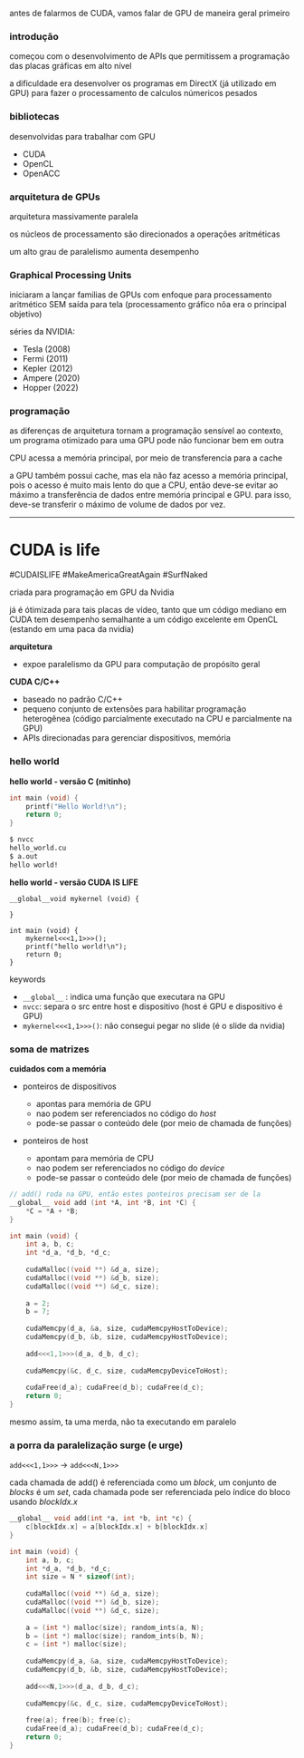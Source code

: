 antes de falarmos de CUDA, vamos falar de GPU de maneira geral primeiro

### introdução

começou com o desenvolvimento de APIs que permitissem a programação das placas gráficas em alto nível

a dificuldade era desenvolver os programas em DirectX (já utilizado em GPU) para fazer o processamento de calculos númericos pesados

### bibliotecas
desenvolvidas para trabalhar com GPU
- CUDA
- OpenCL
- OpenACC

### arquitetura de GPUs

arquitetura massivamente paralela

os núcleos de processamento são direcionados a operações aritméticas

um alto grau de paralelismo aumenta desempenho

### Graphical Processing Units

iniciaram a lançar familias de GPUs com enfoque para processamento aritmético SEM saída para tela (processamento gráfico nõa era o principal objetivo)

séries da NVIDIA:
- Tesla (2008)
- Fermi (2011)
- Kepler (2012)
- Ampere (2020)
- Hopper (2022)

### programação

as diferenças de arquitetura tornam a programação sensível ao contexto, um programa otimizado para uma GPU pode não funcionar bem em outra

CPU acessa a memória principal, por meio de transferencia para a cache

a GPU também possui cache, mas ela não faz acesso a memória principal, pois o acesso é muito mais lento do que a CPU, então deve-se evitar ao máximo a transferência de dados entre memória principal e GPU. para isso, deve-se transferir o máximo de volume de dados por vez.

---

# CUDA is life

#CUDAISLIFE #MakeAmericaGreatAgain #SurfNaked

criada para programação em GPU da Nvidia

já é ótimizada para tais placas de vídeo, tanto que um código mediano em CUDA tem desempenho semalhante a um código excelente em OpenCL (estando em uma paca da nvidia)

**arquitetura**
- expoe paralelismo da GPU para computação de propósito geral

**CUDA C/C++**
- baseado no padrão C/C++
- pequeno conjunto de extensões para habilitar programação heterogênea (código parcialmente executado na CPU e parcialmente na GPU)
- APIs direcionadas para gerenciar dispositivos, memória

### hello world
**hello world - versão C (mitinho)**
```c
int main (void) {
	printf("Hello World!\n");
	return 0;
}
```

```bash
$ nvcc
hello_world.cu
$ a.out
hello world!
```

**hello world - versão CUDA IS LIFE**
```
__global__void mykernel (void) {

}

int main (void) {
	mykernel<<<1,1>>>();
	printf("hello world!\n");
	return 0;	
}
```

keywords
- `__global__` : indica uma função que executara na GPU
- `nvcc`: separa o src entre host e dispositivo (host é GPU e dispositivo é GPU)
- `mykernel<<<1,1>>>()`: não consegui pegar no slide (é o slide da nvidia)

### soma de matrizes

**cuidados com a memória**
- ponteiros de dispositivos
	- apontas para memória de GPU
	- nao podem ser referenciados no código do *host*
	- pode-se passar o conteúdo dele (por meio de chamada de funções)

- ponteiros de host
	- apontam para memória de CPU
	- nao podem ser referenciados no código do *device*
	- pode-se passar o conteúdo dele (por meio de chamada de funções)


```c
// add() roda na GPU, então estes ponteiros precisam ser de la
__global__ void add (int *A, int *B, int *C) {
	*C = *A + *B;
}

int main (void) {
	int a, b, c;
	int *d_a, *d_b, *d_c;
	
	cudaMalloc((void **) &d_a, size);
	cudaMalloc((void **) &d_b, size);
	cudaMalloc((void **) &d_c, size);
	
	a = 2;
	b = 7;
	
	cudaMemcpy(d_a, &a, size, cudaMemcpyHostToDevice);
	cudaMemcpy(d_b, &b, size, cudaMemcpyHostToDevice);
	
	add<<<1,1>>>(d_a, d_b, d_c);
	
	cudaMemcpy(&c, d_c, size, cudaMemcpyDeviceToHost);
	
	cudaFree(d_a); cudaFree(d_b); cudaFree(d_c);
	return 0; 
}
```

mesmo assim, ta uma merda, não ta executando em paralelo

### a porra da paralelização surge (e urge)

`add<<<1,1>>>` -> `add<<<N,1>>>`

cada chamada de add() é referenciada como um *block*, um conjunto de *blocks* é um *set*, cada chamada pode ser referenciada pelo índice do bloco usando *blockIdx.x*

```c
__global__ void add(int *a, int *b, int *c) {
	c[blockIdx.x] = a[blockIdx.x] + b[blockIdx.x]
}

int main (void) {
	int a, b, c;
	int *d_a, *d_b, *d_c;
	int size = N * sizeof(int);
	
	cudaMalloc((void **) &d_a, size);
	cudaMalloc((void **) &d_b, size);
	cudaMalloc((void **) &d_c, size);
	
	a = (int *) malloc(size); random_ints(a, N);
	b = (int *) malloc(size); random_ints(b, N);
	c = (int *) malloc(size); 
	
	cudaMemcpy(d_a, &a, size, cudaMemcpyHostToDevice);
	cudaMemcpy(d_b, &b, size, cudaMemcpyHostToDevice);
	
	add<<<N,1>>>(d_a, d_b, d_c);
	
	cudaMemcpy(&c, d_c, size, cudaMemcpyDeviceToHost);
	
	free(a); free(b); free(c);
	cudaFree(d_a); cudaFree(d_b); cudaFree(d_c);
	return 0; 
}
```

